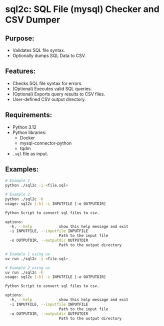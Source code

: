 # sql2c: SQL File (mysql) Checker and CSV Dumper

## Purpose:

* Validates SQL file syntax.
* Optionally dumps SQL Data to CSV.

## Features:

* Checks SQL file syntax for errors.
* (Optional) Executes valid SQL queries.
* (Optional) Exports query results to CSV files.
* User-defined CSV output directory.

## Requirements:

* Python 3.12
* Python libraries:
    * Docker
    * mysql-connector-python
    * tqdm
* `.sql` file as input.

## Examples:

``` bash
# Example 1
python ./sql2c -i <file.sql>

# Example 2
python ./sql2c -h
usage: sql2c [-h] -i INPUTFILE [-o OUTPUTDIR]

Python Script to convert sql files to csv.

options:
  -h, --help            show this help message and exit
  -i INPUTFILE, --inputfile INPUTFILE
                        Path to the input file
  -o OUTPUTDIR, --outputdir OUTPUTDIR
                        Path to the output directory
```
``` bash
# Example 1 using uv
uv run ./sql2c -i <file.sql>

# Example 2 using uv
uv run ./sql2c -h
usage: sql2c [-h] -i INPUTFILE [-o OUTPUTDIR]

Python Script to convert sql files to csv.

options:
  -h, --help            show this help message and exit
  -i INPUTFILE, --inputfile INPUTFILE
                        Path to the input file
  -o OUTPUTDIR, --outputdir OUTPUTDIR
                        Path to the output directory
```

